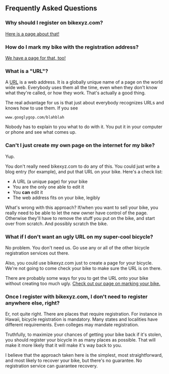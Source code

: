 ## Frequently Asked Questions

### Why should I register on bikexyz.com?

[Here is a page about that!](/x/why)

### How do I mark my bike with the registration address?

[We have a page for that, too!](/x/marking)


### What is a "URL"?

A [URL](http://en.wikipedia.org/wiki/Uniform_resource_locator) is a web address.
It is a globally unique name of a page on the world wide web.
Everybody uses them all the time, even when they don't know what
they're called, or how they work. That's actually a good thing.

The real advantage for us is that just about everybody recognizes URLs
and knows how to use them.  If you see

    www.googlygop.com/blahblah
    
Nobody has to explain to you what to do with it. You put it in your computer or phone and see
what comes up.

### Can't I just create my own page on the internet for my bike?

Yup.

You don't really need bikexyz.com to do any of this. You could just write a blog entry (for example), and put that URL on your bike. Here's a check list:

* A URL (a unique page) for your bike
* You are the only one able to edit it
* You **can** edit it
* The web address fits on your bike, legibly

What's wrong with this approach? If/when you want to sell your bike, you really need to be
able to let the new owner have control of the page. Otherwise they'll have to remove the
stuff you put on the bike, and start over from scratch. And possibly scratch the bike.

### What if I don't want an ugly URL on my super-cool bicycle?

No problem. You don't need us. Go use any or all of the other bicycle registration services
out there.

Also, you could use bikexyz.com just to create a page for your bicycle. We're not going to
come check your bike to make sure the URL is on there.

There are probably some ways for you to get the URL onto your bike without creating too much ugly.
[Check out our page on marking your bike.](/x/marking)



### Once I register with bikexyz.com, I don't need to register anywhere else, right?

Er, not quite right. There are places that require registration. For instance in Hawaii, bicycle registration is mandatory. Many states and localities have different requirements. Even colleges may mandate registration.

Truthfully, to maximize your chances of getting your bike back if it's stolen, you should register your bicycle in as many places as possible. That will make it more likely that it will make it's way back to you.

I believe that the approach taken here is the simplest, most straightforward, and most 
likely to recover your bike, but there's no guarantee. No registration service can guarantee recovery.




